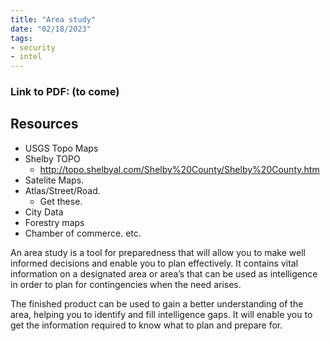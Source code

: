 ```yaml
---
title: "Area study"
date: "02/18/2023"
tags:
- security
- intel
---
```


### Link to PDF: (to come)

## Resources
- USGS Topo Maps
- Shelby TOPO
	- http://topo.shelbyal.com/Shelby%20County/Shelby%20County.htm
- Satelite Maps.
- Atlas/Street/Road.
	- Get these.
- City Data
- Forestry maps
- Chamber of commerce. etc.


An area study is a tool for preparedness that will allow you to make well informed decisions and enable you to plan effectively. It contains vital information on a designated area or area’s that can be used as intelligence in order to plan for contingencies when the need arises.

The finished product can be used to gain a better understanding of the area, helping you to identify and fill intelligence gaps. It will enable you to get the information required to know what to plan and prepare for.